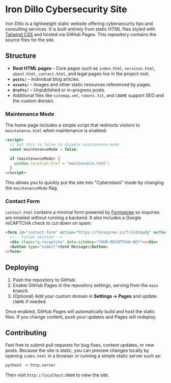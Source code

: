 # Iron Dillo Cybersecurity Site

Iron Dillo is a lightweight static website offering cybersecurity tips and consulting services. It is built entirely from static HTML files styled with [Tailwind CSS](https://tailwindcss.com/) and hosted via GitHub Pages. This repository contains the source files for the site.

## Structure

- **Root HTML pages** – Core pages such as `index.html`, `services.html`, `about.html`, `contact.html`, and legal pages live in the project root.
- **`posts/`** – Individual blog articles.
- **`assets/`** – Images and other static resources referenced by pages.
- **`Drafts/`** – Unpublished or in-progress posts.
- Additional files like `sitemap.xml`, `robots.txt`, and `CNAME` support SEO and the custom domain.

### Maintenance Mode

The home page includes a simple script that redirects visitors to `maintenance.html` when maintenance is enabled:

```html
<script>
  // Set this to false to disable maintenance mode
  const maintenanceMode = false;

  if (maintenanceMode) {
    window.location.href = "maintenance.html";
  }
</script>
```

This allows you to quickly put the site into "Cyberstasis" mode by changing the `maintenanceMode` flag.

### Contact Form

`contact.html` contains a minimal form powered by [Formspree](https://formspree.io/) so inquiries are emailed without running a backend. It also includes a Google reCAPTCHA check to cut down on spam:

```html
<form id="contact-form" action="https://formspree.io/f/xldnbpdg" method="POST" class="space-y-6" onsubmit="return onSubmit(event)">
  <!-- fields omitted -->
  <div class="g-recaptcha" data-sitekey="YOUR-RECAPTCHA-KEY"></div>
  <button type="submit">Send Message</button>
</form>
```

## Deploying

1. Push the repository to GitHub.
2. Enable GitHub Pages in the repository settings, serving from the `main` branch.
3. (Optional) Add your custom domain in **Settings → Pages** and update `CNAME` if needed.

Once enabled, GitHub Pages will automatically build and host the static files. If you change content, push your updates and Pages will redeploy.

## Contributing

Feel free to submit pull requests for bug fixes, content updates, or new posts. Because the site is static, you can preview changes locally by opening `index.html` in a browser or running a simple static server such as:

```bash
python3 -m http.server
```

Then visit `http://localhost:8000` to view the site.

